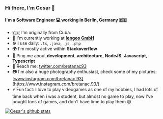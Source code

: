 ### Hi there, I'm Cesar 👋

#### I'm a Software Engineer :computer: working in Berlin, Germany :de:

- :cuba: I'm originally from Cuba.
- :scroll: I'm currently working at [**lengoo GmbH**](https://lengoo.com)
- ⚙️ I use daily: `.ts`, `.java`, `.js`, `.php`
- 🌍 I'm mostly active within **Stackoverflow**
- 💬 Ping me about **development**, **architecture**, **NodeJS**, **Javascript**, **Typescript**
- :postbox: Reach me: [twitter.com/bretanac93](https://twitter.com/bretanac93)
- :camera: I'm also a huge photography enthusiast, check some of my pictures: [www.instagram.com/bretanac.93](https://www.instagram.com/bretanac.93/)
- ⚡️ Fun fact: I love to play videogames as one of my hobbies, I had lots of time back when i was a student, but almost no game to play, now I've bought tons of games, and don't have time to play them :sweat_smile:


[![Cesar's github stats](https://github-readme-stats.vercel.app/api?username=bretanac93&count_private=true&show_icons=true&theme=dark)](https://github.com/anuraghazra/github-readme-stats)
